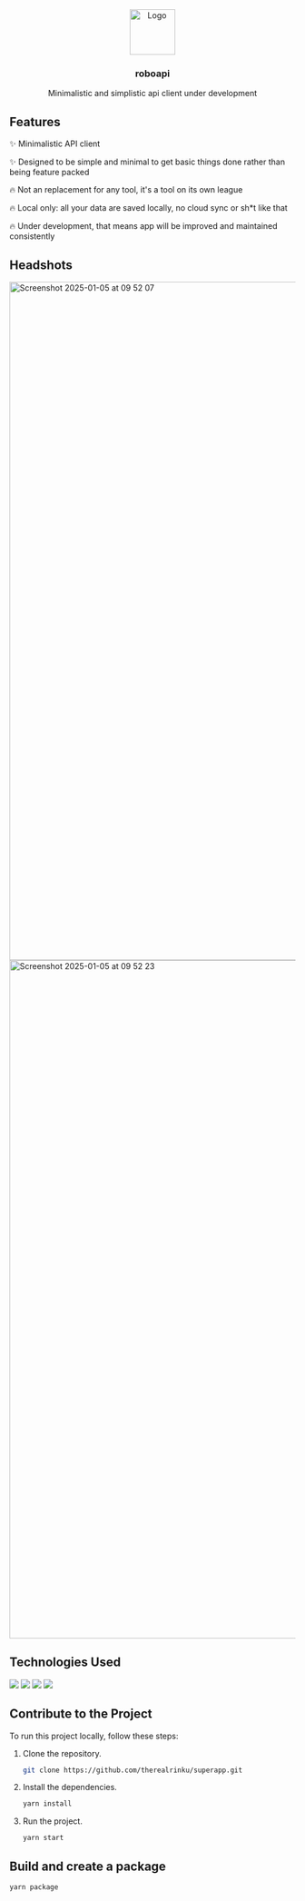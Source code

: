 <div align="center">
    <img src="https://cdn-icons-png.flaticon.com/128/10238/10238788.png" alt="Logo" width="80" height="80">
    <h3>roboapi</h3>
    <p>Minimalistic and simplistic api client under development</p>
</div>

## Features

✨ Minimalistic API client

✨ Designed to be simple and minimal to get basic things done rather than being feature packed

🔥 Not an replacement for any tool, it's a tool on its own league

🔥 Local only: all your data are saved locally, no cloud sync or sh*t like that

🔥 Under development, that means app will be improved and maintained consistently

## Headshots
<img width="1195" alt="Screenshot 2025-01-05 at 09 52 07" src="https://github.com/user-attachments/assets/f1f77ebc-01ea-40ee-be80-3fcf25efaea5" />
<img width="1195" alt="Screenshot 2025-01-05 at 09 52 23" src="https://github.com/user-attachments/assets/3477d061-d4a1-40a9-ad56-bc02c9dcac85" />


## Technologies Used
<img src="https://img.shields.io/badge/electron-000000?style=for-the-badge&logo=electron&logoColor=white"/>
<img src="https://img.shields.io/badge/react-000000?style=for-the-badge&logo=react&logoColor=blue"/>
<img src="https://img.shields.io/badge/tailwindcss-000000?style=for-the-badge&logo=tailwindcss&logoColor=blue"/>
<img src="https://img.shields.io/badge/typescript-000000?style=for-the-badge&logo=typescript&logoColor=blue"/>

## Contribute to the Project

To run this project locally, follow these steps:

1. Clone the repository.
   ```bash
   git clone https://github.com/therealrinku/superapp.git

2. Install the dependencies.
   ```bash
   yarn install

3. Run the project.
   ```bash
   yarn start

## Build and create a package
   ```bash
   yarn package

